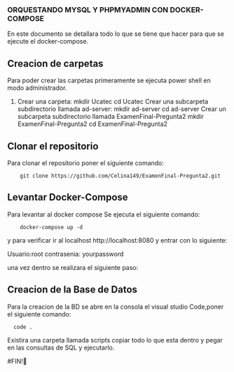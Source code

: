 ### ORQUESTANDO MYSQL Y PHPMYADMIN CON DOCKER-COMPOSE
En este documento se detallara todo lo que se tiene que hacer para que se ejecute el docker-compose.

## Creacion de carpetas
Para poder crear las carpetas primeramente se ejecuta power shell en modo administrador.
1. Crear una carpeta: 
       mkdir Ucatec
  	   cd Ucatec
   Crear una subcarpeta subdirectorio llamada ad-server:
       mkdir ad-server
  	   cd ad-server
   Crear un subcarpeta subdirectorio llamada ExamenFinal-Pregunta2
       mkdir ExamenFinal-Pregunta2
       cd ExamenFinal-Pregunta2
		
## Clonar el repositorio
Para clonar el repositorio poner el siguiente comando:

		git clone https://github.com/Celina149/ExamenFinal-Pregunta2.git
## Levantar Docker-Compose
Para levantar al docker compose Se ejecuta el siguiente comando:
		
		docker-compose up -d

y para verificar ir al localhost http://localhost:8080
y entrar con lo siguiente:
 
 Usuario:root 
 contrasenia: yourpassword

una vez dentro se realizara el siguiente paso:

## Creacion de la Base de Datos
Para la creacion de la BD se abre en la consola el visual studio Code,poner el siguiente comando:
     
      code .
Existira una carpeta llamada scripts copiar todo lo que esta dentro y pegar en las consultas de SQL y ejecutarlo.

#FIN!🤗